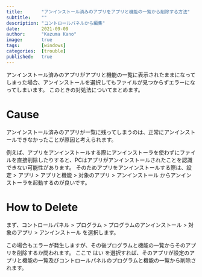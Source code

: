 ```yaml
---
title:       "アンインストール済みのアプリをアプリと機能の一覧から削除する方法"
subtitle:    ""
description: "コントロールパネルから編集"
date:        2021-09-09
author:      "Kazuma Kano"
image:       true
tags:        [windows]
categories:  [trouble]
published:   true
---
```


アンインストール済みのアプリがアプリと機能の一覧に表示されたままになってしまった場合、アンインストールを選択してもファイルが見つからずエラーになってしまいます。
このときの対処法についてまとめます。

# Cause
アンインストール済みのアプリが一覧に残ってしまうのは、正常にアンインストールできなかったことが原因と考えられます。

例えば、アプリをアンインストールする際にアンインストーラを使わずにファイルを直接削除したりすると、PCはアプリがアンインストールされたことを認識できない可能性があります。
そのためアプリをアンインストールする際は、設定 > アプリ > アプリと機能 > 対象のアプリ > アンインストール からアンインストーラを起動するのが良いです。

# How to Delete
まず、コントロールパネル > プログラム > プログラムのアンインストール > 対象のアプリ > アンインストール を選択します。

この場合もエラーが発生しますが、その後プログラムと機能の一覧からそのアプリを削除するか問われます。
ここで はい を選択すれば、そのアプリが設定のアプリと機能の一覧及びコントロールパネルのプログラムと機能の一覧から削除されます。
